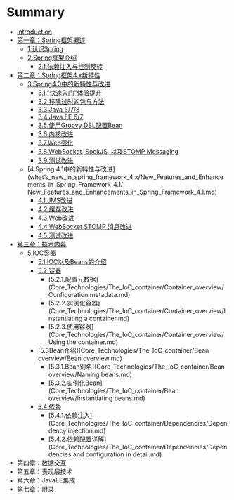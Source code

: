 # Summary

* [introduction](README.md)
* [第一章：Spring框架概述](overview_of_springframework/overview_of_springframework.md)
   * [1.认识Spring](overview_of_springframework/getting_started_with_spring.md)
   * [2.Spring框架介绍](overview_of_springframework/introduction_to_the_spring_framework.md)
       * [2.1.依赖注入与控制反转](overview_of_springframework/introduction_to_the_spring_framework/dependency_injection_and_inversion_of_control.md)
* [第二章：Spring框架4.x新特性](what’s_new_in_spring_framework_4.x/what’s_new_in_spring_framework_4.x.md)
   * [3.Spring4.0中的新特性与改进](what’s_new_in_spring_framework_4.x/New_Features_and_Enhancements_in_Spring_Framework_4.0/New_Features_and_Enhancements_in_Spring_Framework_4.0.md)
       * [3.1."快速入门"体验提升](what’s_new_in_spring_framework_4.x/New_Features_and_Enhancements_in_Spring_Framework_4.0/Improved_Getting_Started_Experience.md)
       * [3.2.移除过时的包与方法](what’s_new_in_spring_framework_4.x/New_Features_and_Enhancements_in_Spring_Framework_4.0/Removed_Deprecated_Packages_and_Methods.md)
       * [3.3.Java 6/7/8](what’s_new_in_spring_framework_4.x/New_Features_and_Enhancements_in_Spring_Framework_4.0/java_678.md)
       * [3.4.Java EE 6/7](what’s_new_in_spring_framework_4.x/New_Features_and_Enhancements_in_Spring_Framework_4.0/java_ee_67.md)
       * [3.5.使用Groovy DSL配置Bean](what’s_new_in_spring_framework_4.x/New_Features_and_Enhancements_in_Spring_Framework_4.0/Groovy_Bean_Definition_DSL.md)
       * [3.6.内核改进](what’s_new_in_spring_framework_4.x/New_Features_and_Enhancements_in_Spring_Framework_4.0/Core_Container_Improvements.md)
       * [3.7.Web强化](what’s_new_in_spring_framework_4.x/New_Features_and_Enhancements_in_Spring_Framework_4.0/General_Web_Improvements.md)
       * [3.8.WebSocket, SockJS, 以及STOMP Messaging](what’s_new_in_spring_framework_4.x/New_Features_and_Enhancements_in_Spring_Framework_4.0/websocket_sockjs_and_stomp_messaging.md)
       * [3.9.测试改进](what’s_new_in_spring_framework_4.x/New_Features_and_Enhancements_in_Spring_Framework_4.0/Testing_Improvements.md)
   * [4.Spring 4.1中的新特性与改进](what’s_new_in_spring_framework_4.x/New_Features_and_Enhancements_in_Spring_Framework_4.1/ New_Features_and_Enhancements_in_Spring_Framework_4.1.md)
       * [4.1.JMS改进](what’s_new_in_spring_framework_4.x/New_Features_and_Enhancements_in_Spring_Framework_4.1/JMS_Improvements.md)
       * [4.2.缓存改进](what’s_new_in_spring_framework_4.x/New_Features_and_Enhancements_in_Spring_Framework_4.1/Caching_Improvements.md)
       * [4.3.Web改进](what’s_new_in_spring_framework_4.x/New_Features_and_Enhancements_in_Spring_Framework_4.1/Web_Improvements.md)
       * [4.4.WebSocket STOMP 消息改进](what’s_new_in_spring_framework_4.x/New_Features_and_Enhancements_in_Spring_Framework_4.1/WebSocket_STOMP_Messaging_Improvements.md)
       * [4.5.测试改进](what’s_new_in_spring_framework_4.x/New_Features_and_Enhancements_in_Spring_Framework_4.1/Testing_Improvements.md)
* [第三章：技术内幕](Core_Technologies/Core_Technologies.md)
   * [5.IOC容器](Core_Technologies/The_IoC_container/The_IoC_container.md)
       * [5.1.IOC以及Beans的介绍](Core_Technologies/The_IoC_container/Introduction_to_the_Spring_IoC_container_and_beans.md)
       * [5.2.容器](Core_Technologies/The_IoC_container/Container_overview.md)
           * [5.2.1.配置元数据](Core_Technologies/The_IoC_container/Container_overview/Configuration metadata.md)
           * [5.2.2.实例化容器](Core_Technologies/The_IoC_container/Container_overview/Instantiating a container.md)
           * [5.2.3.使用容器](Core_Technologies/The_IoC_container/Container_overview/Using the container.md)
       * [5.3Bean介绍](Core_Technologies/The_IoC_container/Bean overview/Bean overview.md)
           * [5.3.1.Bean别名](Core_Technologies/The_IoC_container/Bean overview/Naming beans.md)
           * [5.3.2.实例化Bean](Core_Technologies/The_IoC_container/Bean overview/Instantiating beans.md)
       * [5.4.依赖](Core_Technologies/The_IoC_container/Dependencies/Dependencies.md)
           * [5.4.1.依赖注入](Core_Technologies/The_IoC_container/Dependencies/Dependency injection.md)
           * [5.4.2.依赖配置详解](Core_Technologies/The_IoC_container/Dependencies/Dependencies and configuration in detail.md)
* 第四章：数据交互
* 第五章：表现层技术
* 第六章：JavaEE集成
* 第七章：附录

